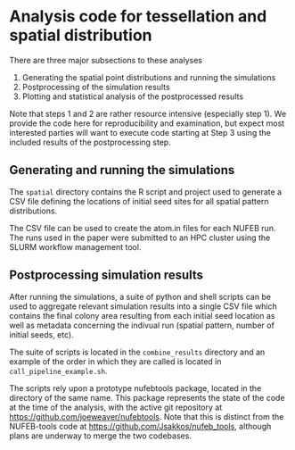# Analysis code for tessellation and spatial distribution 

There are three major subsections to these analyses

1. Generating the spatial point distributions and running the simulations
2. Postprocessing of the simulation results
3. Plotting and statistical analysis of the postprocessed results

Note that steps 1 and 2 are rather resource intensive (especially step 1).  We provide the code here for reproducibility and examination, but expect most interested parties will want to execute code starting at Step 3 using the included results of the postprocessing step. 

## Generating and running the simulations

The ```spatial``` directory contains the R script and project used to generate a CSV file defining the locations of initial seed sites for all spatial pattern distributions. 

The CSV file can be used to create the atom.in files for each NUFEB run. The runs used in the paper were submitted to an HPC cluster using the SLURM workflow management tool.

## Postprocessing simulation results

After running the simulations, a suite of python and shell scripts can be used to aggregate relevant simulation results into a single CSV file which contains the final colony area resulting from each initial seed location as well as metadata concerning the indivual run (spatial pattern, number of initial seeds, etc).

The suite of scripts is located in the ```combine_results``` directory and an example of the order in which they are called is located in ```call_pipeline_example.sh```. 

The scripts rely upon a prototype nufebtools package, located in the directory of the same name.  This package represents the state of the code at the time of the analysis, with the active git repository at https://github.com/joeweaver/nufebtools. Note that this is distinct from the NUFEB-tools code at https://github.com/Jsakkos/nufeb_tools, although plans are underway to merge the two codebases.


